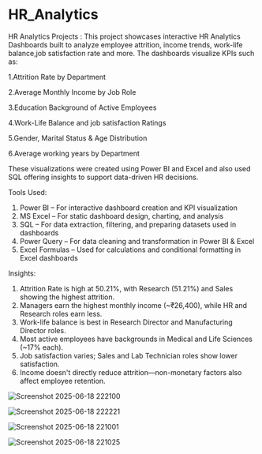 # HR_Analytics
HR Analytics Projects :
This project showcases interactive HR Analytics Dashboards built to analyze employee attrition, income trends, work-life balance,job satisfaction rate and more. The dashboards visualize KPIs such as:

1.Attrition Rate by Department

2.Average Monthly Income by Job Role

3.Education Background of Active Employees

4.Work-Life Balance and job satisfaction Ratings

5.Gender, Marital Status & Age Distribution

6.Average working years by Department

These visualizations were created using Power BI and Excel and also used SQL offering insights to support data-driven HR decisions.

Tools Used:
1. Power BI – For interactive dashboard creation and KPI visualization
2. MS Excel – For static dashboard design, charting, and analysis
3. SQL – For data extraction, filtering, and preparing datasets used in dashboards
4. Power Query – For data cleaning and transformation in Power BI & Excel
5. Excel Formulas – Used for calculations and conditional formatting in Excel dashboards

Insights:
1. Attrition Rate is high at 50.21%, with Research (51.21%) and Sales showing the highest attrition.
2. Managers earn the highest monthly income (~₹26,400), while HR and Research roles earn less.
3. Work-life balance is best in Research Director and Manufacturing Director roles.
4. Most active employees have backgrounds in Medical and Life Sciences (~17% each).
5. Job satisfaction varies; Sales and Lab Technician roles show lower satisfaction.
6. Income doesn't directly reduce attrition—non-monetary factors also affect employee retention.


![Screenshot 2025-06-18 222100](https://github.com/user-attachments/assets/283024a3-0d44-4dff-a6b5-269e52992e56)

![Screenshot 2025-06-18 222221](https://github.com/user-attachments/assets/7f5cf241-8726-47d6-971e-310f184280de)

![Screenshot 2025-06-18 221001](https://github.com/user-attachments/assets/959c7536-a9af-4953-a830-9748611e681e)

![Screenshot 2025-06-18 221025](https://github.com/user-attachments/assets/5be20917-a35d-495d-913c-cf30c44353b7)




